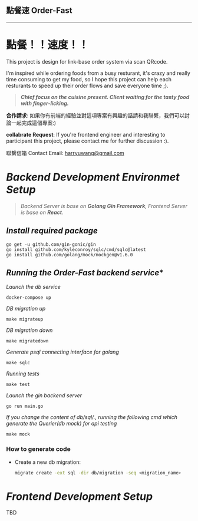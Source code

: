 
## 點餐速 Order-Fast
---
# 點餐！！速度！！

This project is design for link-base order system via scan QRcode.

 I'm inspired while ordering foods from a busy resturant, it's crazy and really time consuming to get my food, so I hope this project can help each resturants to speed up their order flows and save everyone time ;).


> ***Chief focus on the cuisine present. Client waiting for the tasty food with finger-licking.***

**合作請求**: 如果你有前端的經驗並對這項專案有興趣的話請和我聯繫，我們可以討論一起完成這個專案:)

**collabrate Request**: If you're frontend engineer and interesting to participant this project, please contact me for further discussion :).

聯繫信箱 Contact Email: harryuwang@gmail.com
#
# ***Backend Development Environmet Setup***

 >*Backend Server is base on **Golang Gin Framework**, Frontend Server is base on **React**.*

## *Install required package*
```
go get -u github.com/gin-gonic/gin
go install github.com/kyleconroy/sqlc/cmd/sqlc@latest
go install github.com/golang/mock/mockgen@v1.6.0
```
## *Running the Order-Fast backend service**
*Launch the db service*
```
docker-compose up
```
*DB migration up*
```
make migrateup
```
*DB migration down*
```
make migratedown
```
*Generate psql connecting interface for golang*
```
make sqlc
```
*Running tests*
```
make test
```
*Launch the gin backend server*
```
go run main.go
```
*If you change the content of db/sql/., running the following cmd which generate the Querier(db mock) for api testing*
```
make mock
```

### How to generate code
- Create a new db migration:

	```bash
	migrate create -ext sql -dir db/migration -seq <migration_name>
	```
###
# ***Frontend Development Setup***
TBD
